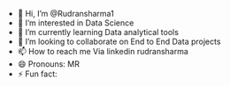 - 👋 Hi, I’m @Rudransharma1
- 👀 I’m interested in Data Science
- 🌱 I’m currently learning Data analytical tools 
- 💞️ I’m looking to collaborate on End to End Data projects 
- 📫 How to reach me Via linkedin rudransharma 
- 😄 Pronouns: MR
- ⚡ Fun fact: 

<!---
Rudransharma1/Rudransharma1 is a ✨ special ✨ repository because its `README.md` (this file) appears on your GitHub profile.
You can click the Preview link to take a look at your changes.
--->
